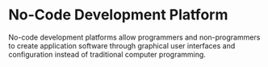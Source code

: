 # No-Code Development Platform

No-code development platforms allow programmers and non-programmers to create application software through graphical user interfaces and configuration instead of traditional computer programming.

<!--
https://github.com/artf/grapesjs
https://github.com/BuilderIO/builder
https://github.com/plasmicapp/plasmic
https://github.com/saltcorn/saltcorn
-->
